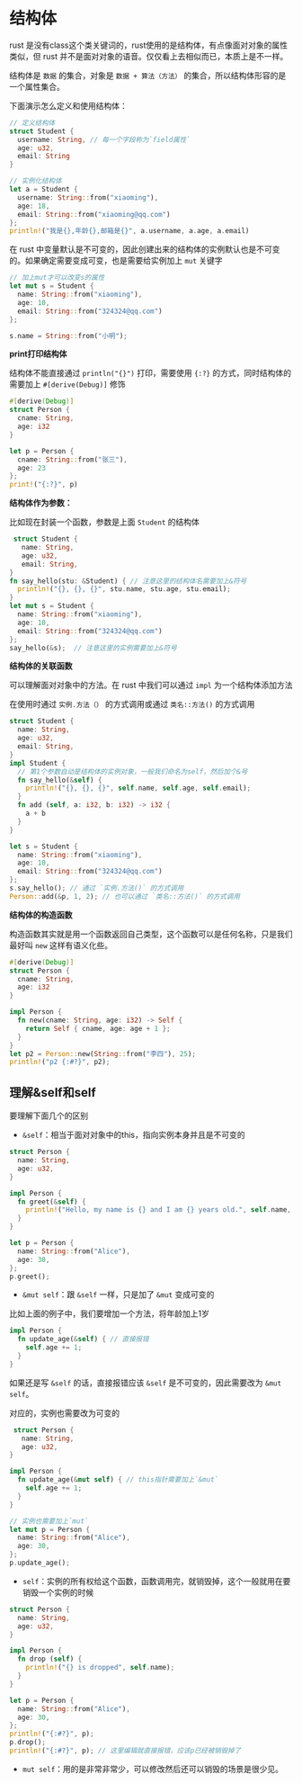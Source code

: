 # 结构体

rust 是没有class这个类关键词的，rust使用的是结构体，有点像面对对象的属性类似，但 rust 并不是面对对象的语音。仅仅看上去相似而已，本质上是不一样。

结构体是 `数据` 的集合，对象是 `数据 + 算法（方法）` 的集合，所以结构体形容的是一个属性集合。

下面演示怎么定义和使用结构体：

```rust
// 定义结构体
struct Student {
  username: String, // 每一个字段称为`field属性`
  age: u32,
  email: String
}

// 实例化结构体
let a = Student {
  username: String::from("xiaoming"),
  age: 18,
  email: String::from("xiaoming@qq.com")
};
println!("我是{},年龄{},邮箱是{}", a.username, a.age, a.email)
```

在 rust 中变量默认是不可变的，因此创建出来的结构体的实例默认也是不可变的。如果确定需要变成可变，也是需要给实例加上 `mut` 关键字

```rust
// 加上mut才可以改变s的属性
let mut s = Student {
  name: String::from("xiaoming"),
  age: 10,
  email: String::from("324324@qq.com")
};

s.name = String::from("小明");
```

**print打印结构体**

结构体不能直接通过 `println("{}")` 打印，需要使用 `{:?}`  的方式，同时结构体的需要加上 `#[derive(Debug)]` 修饰

```rust
#[derive(Debug)]
struct Person {
  cname: String,
  age: i32
}

let p = Person {
  cname: String::from("张三"),
  age: 23
};
print!("{:?}", p)
```

**结构体作为参数：**

比如现在封装一个函数，参数是上面 `Student` 的结构体

```rust
 struct Student {
   name: String,
   age: u32,
   email: String,
}
fn say_hello(stu: &Student) { // 注意这里的结构体名需要加上&符号
  println!("{}, {}, {}", stu.name, stu.age, stu.email);
}
let mut s = Student {
  name: String::from("xiaoming"),
  age: 10,
  email: String::from("324324@qq.com")
};
say_hello(&s);  // 注意这里的实例需要加上&符号
```

**结构体的关联函数**

可以理解面对对象中的方法。在 rust 中我们可以通过 `impl` 为一个结构体添加方法

在使用时通过 `实例.方法（）` 的方式调用或通过 `类名::方法()` 的方式调用

```rust
struct Student {
  name: String,
  age: u32,
  email: String,
}
impl Student {
  // 第1个参数自动是结构体的实例对象，一般我们命名为self，然后加个&号
  fn say_hello(&self) {
    println!("{}, {}, {}", self.name, self.age, self.email);
  }
  fn add (self, a: i32, b: i32) -> i32 {
    a + b
  }
}

let s = Student {
  name: String::from("xiaoming"),
  age: 10,
  email: String::from("324324@qq.com")
};
s.say_hello(); // 通过 `实例.方法()` 的方式调用
Person::add(&p, 1, 2); // 也可以通过 `类名::方法()` 的方式调用
```

**结构体的构造函数**

构造函数其实就是用一个函数返回自己类型，这个函数可以是任何名称，只是我们最好叫 `new` 这样有语义化些。

```rust
#[derive(Debug)]
struct Person {
  cname: String,
  age: i32
}

impl Person {
  fn new(cname: String, age: i32) -> Self {
    return Self { cname, age: age + 1 };
  }
}
let p2 = Person::new(String::from("李四"), 25);
println!("p2 {:#?}", p2);
```

## 理解&self和self

要理解下面几个的区别

- `&self`：相当于面对对象中的this，指向实例本身并且是不可变的

```rust
struct Person {
  name: String,
  age: u32,
}

impl Person {
  fn greet(&self) {
    println!("Hello, my name is {} and I am {} years old.", self.name, self.age);
  }
}

let p = Person {
  name: String::from("Alice"),
  age: 30,
};
p.greet();
```

- `&mut self`：跟 `&self` 一样，只是加了 `&mut` 变成可变的

比如上面的例子中，我们要增加一个方法，将年龄加上1岁

```rust
impl Person {
  fn update_age(&self) { // 直接报错
    self.age += 1;
  }
}
```

如果还是写 `&self` 的话，直接报错应该 `&self` 是不可变的，因此需要改为 `&mut self`。

对应的，实例也需要改为可变的

```rust
 struct Person {
   name: String,
   age: u32,
}

impl Person {
  fn update_age(&mut self) { // this指针需要加上`&mut`
    self.age += 1;
  }
}

// 实例也需要加上`mut` 
let mut p = Person {
  name: String::from("Alice"),
  age: 30,
};
p.update_age();
```

- `self`：实例的所有权给这个函数，函数调用完，就销毁掉，这个一般就用在要销毁一个实例的时候

```rust
struct Person {
  name: String,
  age: u32,
}

impl Person {
  fn drop (self) {
    println!("{} is dropped", self.name);
  }
}

let p = Person {
  name: String::from("Alice"),
  age: 30,
};
println!("{:#?}", p);
p.drop();
println!("{:#?}", p); // 这里编辑就直接报错，应该p已经被销毁掉了
```



- `mut self`：用的是非常非常少，可以修改然后还可以销毁的场景是很少见。

